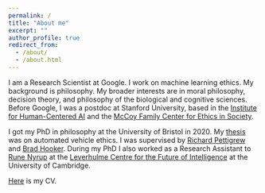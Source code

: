 ```yaml
---
permalink: /
title: "About me"
excerpt: ""
author_profile: true
redirect_from: 
  - /about/
  - /about.html
---
```


I am a Research Scientist at Google. I work on machine learning ethics. My background is philosophy. My broader interests are in moral philosophy, decision theory, and philosophy of the biological and cognitive sciences. Before Google, I was a postdoc at Stanford University, based in the [Institute for Human-Centered AI](https://hai.stanford.edu/) and the [McCoy Family Center for Ethics in Society](https://ethicsinsociety.stanford.edu/). 

I got my PhD in philosophy at the University of Bristol in 2020. My [thesis](https://research-information.bris.ac.uk/ws/portalfiles/portal/243368588/Pure_Thesis.pdf) was on automated vehicle ethics. I was supervised by [Richard Pettigrew](https://richardpettigrew.com/) and [Brad Hooker](https://en.wikipedia.org/wiki/Brad_Hooker). During my PhD I also worked as a Research Assistant to [Rune Nyrup](https://sites.google.com/view/runenyrup/home?pli=1) at the [Leverhulme Centre for the Future of Intelligence](https://lcfi.ac.uk) at the University of Cambridge.

[Here](https://geoffkeeling.github.io/files/CV.pdf) is my CV.
